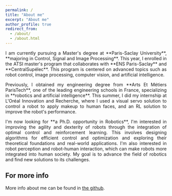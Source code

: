```yaml
---
permalink: /
title: "About me"
excerpt: "About me"
author_profile: true
redirect_from: 
  - /about/
  - /about.html
---
```

<style>
    .justified-text {
        text-align: justify;
    }
</style>
<p class="justified-text">
I am currently pursuing a Master's degree at **Paris-Saclay University**, **majoring in Control, Signal and Image Processing**. This year, I enrolled in the ATSI master's program that collaborates with **ENS Paris-Saclay** and **CentralSupélec**. This program is centered on advanced topics such as robot control, image processing, computer vision, and artificial intelligence.
</p>
<p class="justified-text">
Previously, I obtained my engineering degree from **Arts Et Métiers ParisTech**, one of the leading engineering schools in France, specializing in **robotics and artificial intelligence**. This summer, I did my internship at L'Oréal Innovation and Recherche, where I used a visual servo solution to control a robot to apply makeup to human faces, and an RL solution to improve the robot's performance. 
</p>
<p class="justified-text">
I'm now looking for **a Ph.D. opportunity in Robotics**, I'm interested in improving the agility and dexterity of robots through the integration of optimal control and reinforcement learning. This involves designing algorithms for efficient control and optimization and exploring their theoretical foundations and real-world applications. I'm also interested in robot perception and robot-human interaction, which can make robots more integrated into human society. My goal is to advance the field of robotics and find new solutions to its challenges.
</p>

For more info
------
More info about me can be found in [the github](https://github.com/SichenPa221).

